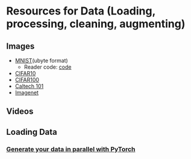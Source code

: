 # Resources for Data (Loading, processing, cleaning, augmenting)

## Images
 * [MNIST](http://yann.lecun.com/exdb/mnist/)(ubyte format)
   * Reader code: [code]()
 * [CIFAR10](https://www.cs.toronto.edu/~kriz/cifar.html)
 * [CIFAR100](https://www.cs.toronto.edu/~kriz/cifar.html)
 * [Caltech 101](http://www.vision.caltech.edu/Image_Datasets/Caltech101/)
 * [Imagenet](http://www.image-net.org/)
## Videos


## Loading Data
### [Generate your data in parallel with PyTorch](https://stanford.edu/~shervine/blog/pytorch-how-to-generate-data-parallel)
